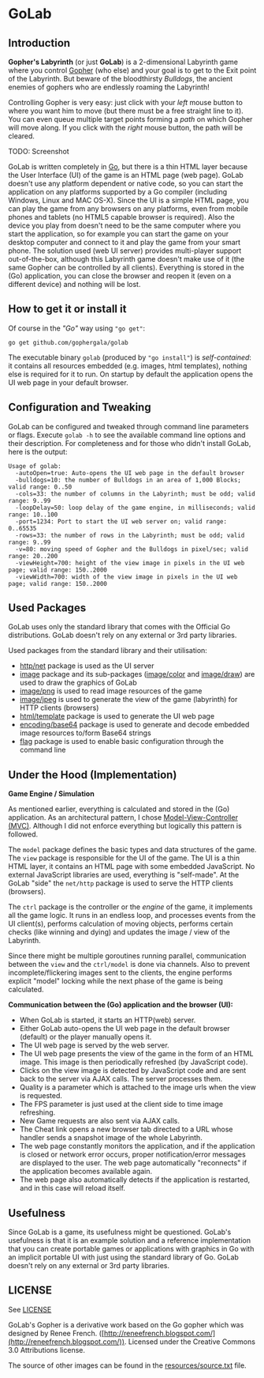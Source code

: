GoLab
===

Introduction
---

**Gopher's Labyrinth** (or just **GoLab**) is a 2-dimensional Labyrinth game where you control [Gopher](http://golang.org/doc/gopher/frontpage.png) (who else) and your goal is to get to the Exit point of the Labyrinth. But beware of the bloodthirsty _Bulldogs_, the ancient enemies of gophers who are endlessly roaming the Labyrinth!

Controlling Gopher is very easy: just click with your _left_ mouse button to where you want him to move (but there must be a free straight line to it). You can even queue multiple target points forming a _path_ on which Gopher will move along. If you click with the _right_ mouse button, the path will be cleared.

TODO: Screenshot

GoLab is written completely in [Go](http://golang.org/), but there is a thin HTML layer because the User Interface (UI) of the game is an HTML page (web page). GoLab doesn't use any platform dependent or native code, so you can start the application on any platforms supported by a Go compiler (including Windows, Linux and MAC OS-X). Since the UI is a simple HTML page, you can play the game from any browsers on any platforms, even from mobile phones and tablets (no HTML5 capable browser is required). Also the device you play from doesn't need to be the same computer where you start the application, so for example you can start the game on your desktop computer and connect to it and play the game from your smart phone. The solution used (web UI server) provides multi-player support out-of-the-box, although this Labyrinth game doesn't make use of it (the same Gopher can be controlled by all clients). Everything is stored in the (Go) application, you can close the browser and reopen it (even on a different device) and nothing will be lost.

How to get it or install it
---

Of course in the _"Go"_ way using `"go get"`:

`go get github.com/gophergala/golab`

The executable binary `golab` (produced by `"go install"`) is _self-contained_: it contains all resources embedded (e.g. images, html templates), nothing else is required for it to run. On startup by default the application opens the UI web page in your default browser.

Configuration and Tweaking
---

GoLab can be configured and tweaked through command line parameters or flags. Execute `golab -h` to see the available command line options and their description. For completeness and for those who didn't install GoLab, here is the output:

    Usage of golab:
      -autoOpen=true: Auto-opens the UI web page in the default browser
      -bulldogs=10: the number of Bulldogs in an area of 1,000 Blocks; valid range: 0..50
      -cols=33: the number of columns in the Labyrinth; must be odd; valid range: 9..99
      -loopDelay=50: loop delay of the game engine, in milliseconds; valid range: 10..100
      -port=1234: Port to start the UI web server on; valid range: 0..65535
      -rows=33: the number of rows in the Labyrinth; must be odd; valid range: 9..99
      -v=80: moving speed of Gopher and the Bulldogs in pixel/sec; valid range: 20..200
      -viewHeight=700: height of the view image in pixels in the UI web page; valid range: 150..2000
      -viewWidth=700: width of the view image in pixels in the UI web page; valid range: 150..2000

Used Packages
---

GoLab uses only the standard library that comes with the Official Go distributions. GoLab doesn't rely on any external or 3rd party libraries.

Used packages from the standard library and their utilisation:

- [http/net](http://golang.org/pkg/net/http/) package is used as the UI server
- [image](http://golang.org/pkg/image/) package and its sub-packages ([image/color](http://golang.org/pkg/image/color/) and [image/draw](http://golang.org/pkg/image/draw/)) are used to draw the graphics of GoLab
- [image/png](http://golang.org/pkg/image/png/) is used to read image resources of the game
- [image/jpeg](http://golang.org/pkg/image/jpeg/) is used to generate the view of the game (labyrinth) for HTTP clients (browsers)
- [html/template](http://golang.org/pkg/html/template/) package is used to generate the UI web page
- [encoding/base64](http://golang.org/pkg/encoding/base64/) package is used to generate and decode embedded image resources to/form Base64 strings
- [flag](http://golang.org/pkg/flag/) package is used to enable basic configuration through the command line

Under the Hood (Implementation)
---

**Game Engine / Simulation**

As mentioned earlier, everything is calculated and stored in the (Go) application. As an architectural pattern, I chose [Model-View-Controller (MVC)](http://en.wikipedia.org/wiki/Model%E2%80%93view%E2%80%93controller). Although I did not enforce everything but logically this pattern is followed.

The `model` package defines the basic types and data structures of the game. The `view` package is responsible for the UI of the game. The UI is a thin HTML layer, it contains an HTML page with some embedded JavaScript. No external JavaScript libraries are used, everything is "self-made". At the GoLab "side" the `net/http` package is used to serve the HTTP clients (browsers).

The `ctrl` package is the controller or the _engine_ of the game, it implements all the game logic. It runs in an endless loop, and processes events from the UI client(s), performs calculation of moving objects, performs certain checks (like winning and dying) and updates the image / view of the Labyrinth.

Since there might be multiple goroutines running parallel, communication between the `view` and the `ctrl/model` is done via channels. Also to prevent incomplete/flickering images sent to the clients, the engine performs explicit "model" locking while the next phase of the game is being calculated. 

**Communication between the (Go) application and the browser (UI):**

- When GoLab is started, it starts an HTTP(web) server.
- Either GoLab auto-opens the UI web page in the default browser (default) or the player manually opens it.
- The UI web page is served by the web server.
- The UI web page presents the view of the game in the form of an HTML image. This image is then periodically refreshed (by JavaScript code).
- Clicks on the view image is detected by JavaScript code and are sent back to the server via AJAX calls. The server processes them.
- Quality is a parameter which is attached to the image urls when the view is requested.
- The FPS parameter is just used at the client side to time image refreshing.
- New Game requests are also sent via AJAX calls.
- The Cheat link opens a new browser tab directed to a URL whose handler sends a snapshot image of the whole Labyrinth.
- The web page constantly monitors the application, and if the application is closed or network error occurs, proper notification/error messages are displayed to the user. The web page automatically "reconnects" if the application becomes available again.
- The web page also automatically detects if the application is restarted, and in this case will reload itself. 

Usefulness
---

Since GoLab is a game, its usefulness might be questioned. GoLab's usefulness is that it is an example solution and a reference implementation that you can create portable games or applications with graphics in Go with an implicit portable UI with just using the standard library of Go. GoLab doesn't rely on any external or 3rd party libraries.

LICENSE
---

See [LICENSE](https://github.com/gophergala/golab/blob/master/LICENSE.md)

GoLab's Gopher is a derivative work based on the Go gopher which was designed by Renee French. ([http://reneefrench.blogspot.com/](http://reneefrench.blogspot.com/)). Licensed under the Creative Commons 3.0 Attributions license.

The source of other images can be found in the [resources/source.txt](https://github.com/gophergala/golab/blob/master/resources/source.txt) file.
